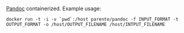 [Pandoc](http://johnmacfarlane.net/pandoc/) containerized. Example usage:

```
docker run -t -i -v `pwd`:/host parente/pandoc -f INPUT_FORMAT -t OUTPUT_FORMAT -o /host/OUTPUT_FILENAME /host/INTPUT_FILENAME
```
